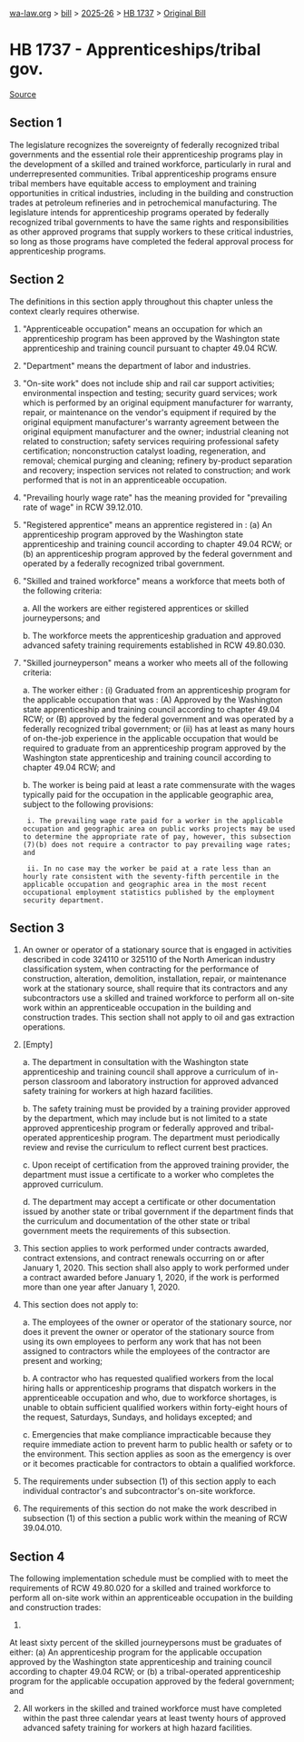 [wa-law.org](/) > [bill](/bill/) > [2025-26](/bill/2025-26/) > [HB 1737](/bill/2025-26/hb/1737/) > [Original Bill](/bill/2025-26/hb/1737/1/)

# HB 1737 - Apprenticeships/tribal gov.

[Source](http://lawfilesext.leg.wa.gov/biennium/2025-26/Pdf/Bills/House%20Bills/1737.pdf)

## Section 1
The legislature recognizes the sovereignty of federally recognized tribal governments and the essential role their apprenticeship programs play in the development of a skilled and trained workforce, particularly in rural and underrepresented communities. Tribal apprenticeship programs ensure tribal members have equitable access to employment and training opportunities in critical industries, including in the building and construction trades at petroleum refineries and in petrochemical manufacturing. The legislature intends for apprenticeship programs operated by federally recognized tribal governments to have the same rights and responsibilities as other approved programs that supply workers to these critical industries, so long as those programs have completed the federal approval process for apprenticeship programs.

## Section 2
The definitions in this section apply throughout this chapter unless the context clearly requires otherwise.

1. "Apprenticeable occupation" means an occupation for which an apprenticeship program has been approved by the Washington state apprenticeship and training council pursuant to chapter 49.04 RCW.

2. "Department" means the department of labor and industries.

3. "On-site work" does not include ship and rail car support activities; environmental inspection and testing; security guard services; work which is performed by an original equipment manufacturer for warranty, repair, or maintenance on the vendor's equipment if required by the original equipment manufacturer's warranty agreement between the original equipment manufacturer and the owner; industrial cleaning not related to construction; safety services requiring professional safety certification; nonconstruction catalyst loading, regeneration, and removal; chemical purging and cleaning; refinery by-product separation and recovery; inspection services not related to construction; and work performed that is not in an apprenticeable occupation.

4. "Prevailing hourly wage rate" has the meaning provided for "prevailing rate of wage" in RCW 39.12.010.

5. "Registered apprentice" means an apprentice registered in : (a) An apprenticeship program approved by the Washington state apprenticeship and training council according to chapter 49.04 RCW; or (b) an apprenticeship program approved by the federal government and operated by a federally recognized tribal government.

6. "Skilled and trained workforce" means a workforce that meets both of the following criteria:

    a. All the workers are either registered apprentices or skilled journeypersons; and

    b. The workforce meets the apprenticeship graduation and approved advanced safety training requirements established in RCW 49.80.030.

7. "Skilled journeyperson" means a worker who meets all of the following criteria:

    a. The worker either : (i) Graduated from an apprenticeship program for the applicable occupation that was : (A) Approved by the Washington state apprenticeship and training council according to chapter 49.04 RCW; or (B) approved by the federal government and was operated by a federally recognized tribal government; or (ii) has at least as many hours of on-the-job experience in the applicable occupation that would be required to graduate from an apprenticeship program approved by the Washington state apprenticeship and training council according to chapter 49.04 RCW; and

    b. The worker is being paid at least a rate commensurate with the wages typically paid for the occupation in the applicable geographic area, subject to the following provisions:

        i. The prevailing wage rate paid for a worker in the applicable occupation and geographic area on public works projects may be used to determine the appropriate rate of pay, however, this subsection (7)(b) does not require a contractor to pay prevailing wage rates; and

        ii. In no case may the worker be paid at a rate less than an hourly rate consistent with the seventy-fifth percentile in the applicable occupation and geographic area in the most recent occupational employment statistics published by the employment security department.

## Section 3
1. An owner or operator of a stationary source that is engaged in activities described in code 324110 or 325110 of the North American industry classification system, when contracting for the performance of construction, alteration, demolition, installation, repair, or maintenance work at the stationary source, shall require that its contractors and any subcontractors use a skilled and trained workforce to perform all on-site work within an apprenticeable occupation in the building and construction trades. This section shall not apply to oil and gas extraction operations.

2. [Empty]

    a. The department in consultation with the Washington state apprenticeship and training council shall approve a curriculum of in-person classroom and laboratory instruction for approved advanced safety training for workers at high hazard facilities.

    b. The safety training must be provided by a training provider approved by the department, which may include but is not limited to a state approved apprenticeship program or federally approved and tribal-operated apprenticeship program. The department must periodically review and revise the curriculum to reflect current best practices.

    c. Upon receipt of certification from the approved training provider, the department must issue a certificate to a worker who completes the approved curriculum.

    d. The department may accept a certificate or other documentation issued by another state or tribal government if the department finds that the curriculum and documentation of the other state or tribal government meets the requirements of this subsection.

3. This section applies to work performed under contracts awarded, contract extensions, and contract renewals occurring on or after January 1, 2020. This section shall also apply to work performed under a contract awarded before January 1, 2020, if the work is performed more than one year after January 1, 2020.

4. This section does not apply to:

    a. The employees of the owner or operator of the stationary source, nor does it prevent the owner or operator of the stationary source from using its own employees to perform any work that has not been assigned to contractors while the employees of the contractor are present and working;

    b. A contractor who has requested qualified workers from the local hiring halls or apprenticeship programs that dispatch workers in the apprenticeable occupation and who, due to workforce shortages, is unable to obtain sufficient qualified workers within forty-eight hours of the request, Saturdays, Sundays, and holidays excepted; and

    c. Emergencies that make compliance impracticable because they require immediate action to prevent harm to public health or safety or to the environment. This section applies as soon as the emergency is over or it becomes practicable for contractors to obtain a qualified workforce.

5. The requirements under subsection (1) of this section apply to each individual contractor's and subcontractor's on-site workforce.

6. The requirements of this section do not make the work described in subsection (1) of this section a public work within the meaning of RCW 39.04.010.

## Section 4
The following implementation schedule must be complied with to meet the requirements of RCW 49.80.020 for a skilled and trained workforce to perform all on-site work within an apprenticeable occupation in the building and construction trades:

1.

At least sixty percent of the skilled journeypersons must be graduates of either: (a) An apprenticeship program for the applicable occupation approved by the Washington state apprenticeship and training council according to chapter 49.04 RCW; or (b) a tribal-operated apprenticeship program for the applicable occupation approved by the federal government; and

2. All workers in the skilled and trained workforce must have completed within the past three calendar years at least twenty hours of approved advanced safety training for workers at high hazard facilities.
